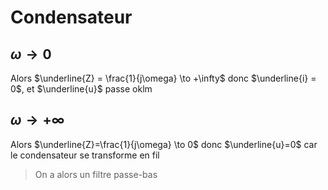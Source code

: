 # Condensateur

## $\omega \to 0$

Alors $\underline{Z} = \frac{1}{j\omega} \to +\infty$ donc $\underline{i} = 0$, et $\underline{u}$ passe oklm

## $\omega \to +\infty$

Alors $\underline{Z}=\frac{1}{j\omega} \to 0$ donc $\underline{u}=0$ car le condensateur se transforme en fil

> On a alors un filtre passe-bas


